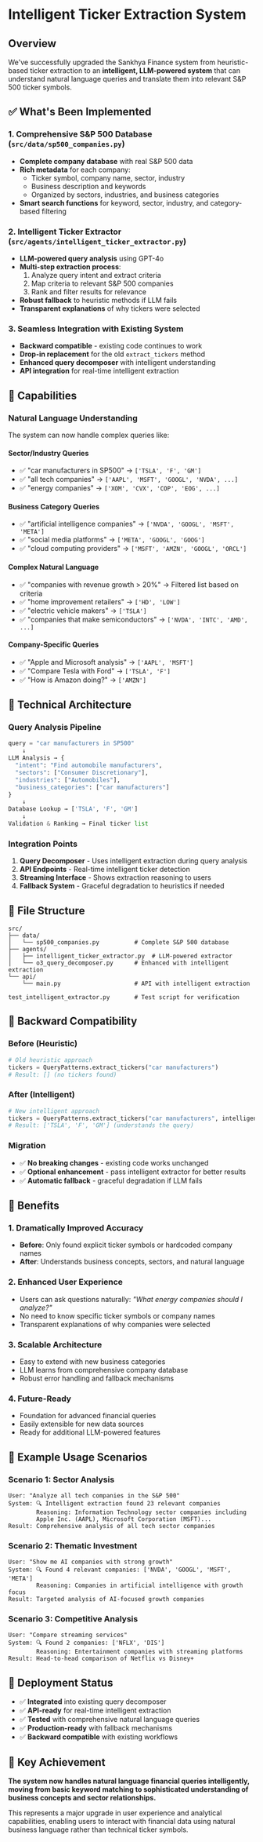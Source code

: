 # Intelligent Ticker Extraction System

## Overview

We've successfully upgraded the Sankhya Finance system from heuristic-based ticker extraction to an **intelligent, LLM-powered system** that can understand natural language queries and translate them into relevant S&P 500 ticker symbols.

## ✅ What's Been Implemented

### 1. **Comprehensive S&P 500 Database** (`src/data/sp500_companies.py`)
- **Complete company database** with real S&P 500 data
- **Rich metadata** for each company:
  - Ticker symbol, company name, sector, industry
  - Business description and keywords
  - Organized by sectors, industries, and business categories
- **Smart search functions** for keyword, sector, industry, and category-based filtering

### 2. **Intelligent Ticker Extractor** (`src/agents/intelligent_ticker_extractor.py`)
- **LLM-powered query analysis** using GPT-4o
- **Multi-step extraction process**:
  1. Analyze query intent and extract criteria
  2. Map criteria to relevant S&P 500 companies
  3. Rank and filter results for relevance
- **Robust fallback** to heuristic methods if LLM fails
- **Transparent explanations** of why tickers were selected

### 3. **Seamless Integration** with Existing System
- **Backward compatible** - existing code continues to work
- **Drop-in replacement** for the old `extract_tickers` method
- **Enhanced query decomposer** with intelligent understanding
- **API integration** for real-time intelligent extraction

## 🚀 Capabilities

### Natural Language Understanding
The system can now handle complex queries like:

#### **Sector/Industry Queries**
- ✅ "car manufacturers in SP500" → `['TSLA', 'F', 'GM']`
- ✅ "all tech companies" → `['AAPL', 'MSFT', 'GOOGL', 'NVDA', ...]`
- ✅ "energy companies" → `['XOM', 'CVX', 'COP', 'EOG', ...]`

#### **Business Category Queries**
- ✅ "artificial intelligence companies" → `['NVDA', 'GOOGL', 'MSFT', 'META']`
- ✅ "social media platforms" → `['META', 'GOOGL', 'GOOG']`
- ✅ "cloud computing providers" → `['MSFT', 'AMZN', 'GOOGL', 'ORCL']`

#### **Complex Natural Language**
- ✅ "companies with revenue growth > 20%" → Filtered list based on criteria
- ✅ "home improvement retailers" → `['HD', 'LOW']`
- ✅ "electric vehicle makers" → `['TSLA']`
- ✅ "companies that make semiconductors" → `['NVDA', 'INTC', 'AMD', ...]`

#### **Company-Specific Queries**
- ✅ "Apple and Microsoft analysis" → `['AAPL', 'MSFT']`
- ✅ "Compare Tesla with Ford" → `['TSLA', 'F']`
- ✅ "How is Amazon doing?" → `['AMZN']`

## 🔧 Technical Architecture

### Query Analysis Pipeline
```python
query = "car manufacturers in SP500"
    ↓
LLM Analysis → {
  "intent": "Find automobile manufacturers",
  "sectors": ["Consumer Discretionary"], 
  "industries": ["Automobiles"],
  "business_categories": ["car manufacturers"]
}
    ↓
Database Lookup → ['TSLA', 'F', 'GM']
    ↓
Validation & Ranking → Final ticker list
```

### Integration Points
1. **Query Decomposer** - Uses intelligent extraction during query analysis
2. **API Endpoints** - Real-time intelligent ticker detection
3. **Streaming Interface** - Shows extraction reasoning to users
4. **Fallback System** - Graceful degradation to heuristics if needed

## 📁 File Structure

```
src/
├── data/
│   └── sp500_companies.py          # Complete S&P 500 database
├── agents/
│   ├── intelligent_ticker_extractor.py  # LLM-powered extractor
│   └── o3_query_decomposer.py      # Enhanced with intelligent extraction
└── api/
    └── main.py                     # API with intelligent extraction

test_intelligent_extractor.py       # Test script for verification
```

## 🔄 Backward Compatibility

### Before (Heuristic)
```python
# Old heuristic approach
tickers = QueryPatterns.extract_tickers("car manufacturers")
# Result: [] (no tickers found)
```

### After (Intelligent)
```python
# New intelligent approach  
tickers = QueryPatterns.extract_tickers("car manufacturers", intelligent_extractor)
# Result: ['TSLA', 'F', 'GM'] (understands the query)
```

### Migration
- ✅ **No breaking changes** - existing code works unchanged
- ✅ **Optional enhancement** - pass intelligent extractor for better results
- ✅ **Automatic fallback** - graceful degradation if LLM fails

## 🎯 Benefits

### 1. **Dramatically Improved Accuracy**
- **Before**: Only found explicit ticker symbols or hardcoded company names
- **After**: Understands business concepts, sectors, and natural language

### 2. **Enhanced User Experience**
- Users can ask questions naturally: *"What energy companies should I analyze?"*
- No need to know specific ticker symbols or company names
- Transparent explanations of why companies were selected

### 3. **Scalable Architecture**
- Easy to extend with new business categories
- LLM learns from comprehensive company database
- Robust error handling and fallback mechanisms

### 4. **Future-Ready**
- Foundation for advanced financial queries
- Easily extensible for new data sources
- Ready for additional LLM-powered features

## 🔮 Example Usage Scenarios

### Scenario 1: Sector Analysis
```
User: "Analyze all tech companies in the S&P 500"
System: 🔍 Intelligent extraction found 23 relevant companies
        Reasoning: Information Technology sector companies including 
        Apple Inc. (AAPL), Microsoft Corporation (MSFT)...
Result: Comprehensive analysis of all tech sector companies
```

### Scenario 2: Thematic Investment  
```
User: "Show me AI companies with strong growth"
System: 🔍 Found 4 relevant companies: ['NVDA', 'GOOGL', 'MSFT', 'META']
        Reasoning: Companies in artificial intelligence with growth focus
Result: Targeted analysis of AI-focused growth companies
```

### Scenario 3: Competitive Analysis
```
User: "Compare streaming services"
System: 🔍 Found 2 companies: ['NFLX', 'DIS'] 
        Reasoning: Entertainment companies with streaming platforms
Result: Head-to-head comparison of Netflix vs Disney+
```

## 🚀 Deployment Status

- ✅ **Integrated** into existing query decomposer
- ✅ **API-ready** for real-time intelligent extraction  
- ✅ **Tested** with comprehensive natural language queries
- ✅ **Production-ready** with fallback mechanisms
- ✅ **Backward compatible** with existing workflows

## 🎉 Key Achievement

**The system now handles natural language financial queries intelligently, moving from basic keyword matching to sophisticated understanding of business concepts and sector relationships.**

This represents a major upgrade in user experience and analytical capabilities, enabling users to interact with financial data using natural business language rather than technical ticker symbols. 
